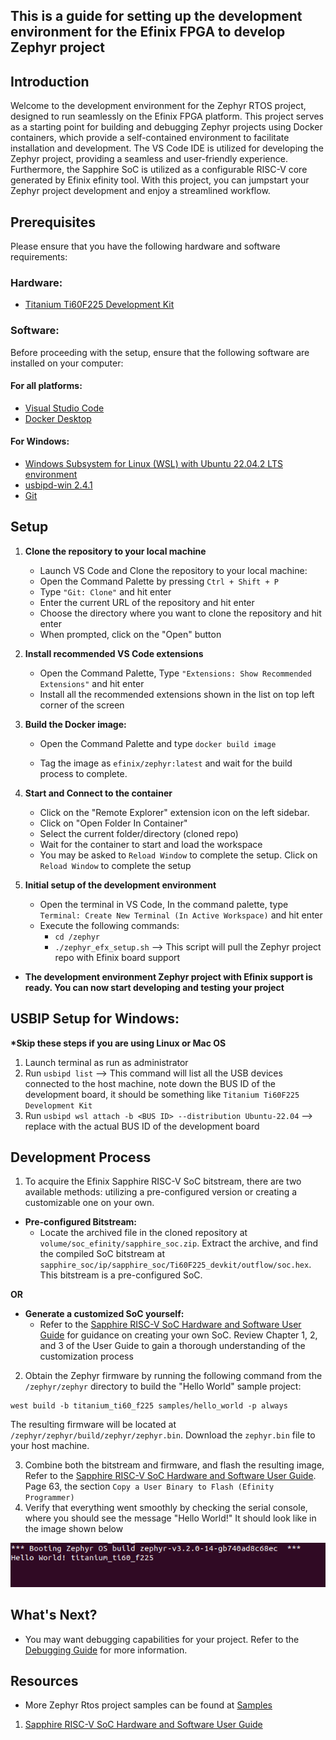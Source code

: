 This is a guide for setting up the development environment for the Efinix FPGA to develop Zephyr project
--------------------------------------------------------------------------------------------------------

Introduction
-------------
 Welcome to the development environment for the Zephyr RTOS project, designed to run seamlessly on the Efinix FPGA platform. This project serves as a starting point for building and debugging Zephyr projects using Docker containers, which provide a self-contained environment to facilitate installation and development. The VS Code IDE is utilized for developing the Zephyr project, providing a seamless and user-friendly experience. Furthermore, the Sapphire SoC is utilized as a configurable RISC-V core generated by Efinix efinity tool. With this project, you can jumpstart your Zephyr project development and enjoy a streamlined workflow.

Prerequisites
--------------

Please ensure that you have the following hardware and software requirements:

### Hardware:
- [Titanium Ti60F225 Development Kit](https://www.efinixinc.com/products-devkits-titaniumti60f225.html)

### Software:

Before proceeding with the setup, ensure that the following software are installed on your computer:

#### For all platforms:
- [Visual Studio Code](https://code.visualstudio.com/)
- [Docker Desktop](https://www.docker.com/products/docker-desktop)

#### For Windows:

- [Windows Subsystem for Linux (WSL) with Ubuntu 22.04.2 LTS environment](https://apps.microsoft.com/store/detail/ubuntu-22042-lts/9PN20MSR04DW)
- [usbipd-win 2.4.1](https://github.com/dorssel/usbipd-win/releases/download/v2.4.1/usbipd-win_2.4.1.msi)
- [Git](https://git-scm.com/downloads)

Setup
------

1. **Clone the repository to your local machine**

    - Launch VS Code and Clone the repository to your local machine:
    - Open the Command Palette by pressing `Ctrl + Shift + P`
    - Type `"Git: Clone"` and hit enter
    - Enter the current URL of the repository and hit enter
    - Choose the directory where you want to clone the repository and hit enter
    - When prompted, click on the "Open" button

2. **Install recommended VS Code extensions**

    - Open the Command Palette, Type `"Extensions: Show Recommended Extensions"` and hit enter
    - Install all the recommended extensions shown in the list on top left corner of the screen

3. **Build the Docker image:**

    - Open the Command Palette and type `docker build image`

    - Tag the image as `efinix/zephyr:latest` and wait for the build process to complete.

4. **Start and Connect to the container**

    - Click on the "Remote Explorer" extension icon on the left sidebar.
    - Click on "Open Folder In Container"
    - Select the current folder/directory (cloned repo)
    - Wait for the container to start and load the workspace
    - You may be asked to `Reload Window` to complete the setup. Click on `Reload Window` to complete the setup

5. **Initial setup of the development environment**

    - Open the terminal in VS Code, In the command palette, type `Terminal: Create New Terminal (In Active Workspace)` and hit enter
    - Execute the following commands:
        - `cd /zephyr`
        - `./zephyr_efx_setup.sh` --> This script will pull the Zephyr project repo with Efinix board support

- **The development environment Zephyr project with Efinix support is ready. You can now start developing and testing your project**

USBIP Setup for Windows:
------------------------

**\*Skip these steps if you are using Linux or Mac OS**
1. Launch terminal as run as administrator
2. Run `usbipd list` --> This command will list all the USB devices connected to the host machine, note down the BUS ID of the development board, it should be something like `Titanium Ti60F225 Development Kit`
3. Run `usbipd wsl attach -b <BUS ID> --distribution Ubuntu-22.04` --> replace <BUS ID> with the actual BUS ID of the development board


Development Process
--------------------
1. To acquire the Efinix Sapphire RISC-V SoC bitstream, there are two available methods: utilizing a pre-configured version or creating a customizable one on your own.

- **Pre-configured Bitstream:** 
   - Locate the archived file in the cloned repository at `volume/soc_efinity/sapphire_soc.zip`. Extract the archive, and find the compiled SoC bitstream at `sapphire_soc/ip/sapphire_soc/Ti60F225_devkit/outflow/soc.hex`. This bitstream is a pre-configured SoC.

**OR**

- **Generate a customized SoC yourself:**
    - Refer to the [Sapphire RISC-V SoC Hardware and Software User Guide](#resources) for guidance on creating your own SoC. Review Chapter 1, 2, and 3 of the User Guide to gain a thorough understanding of the customization process

2. Obtain the Zephyr firmware by running the following command from the `/zephyr/zephyr` directory to build the "Hello World" sample project:

```
west build -b titanium_ti60_f225 samples/hello_world -p always

```
The resulting firmware will be located at `/zephyr/zephyr/build/zephyr/zephyr.bin`. Download the `zephyr.bin` file to your host machine.




3. Combine both the bitstream and firmware, and flash the resulting image, Refer to the [Sapphire RISC-V SoC Hardware and Software User Guide](#resources). Page 63, the section `Copy a User Binary to Flash (Efinity Programmer)`
4. Verify that everything went smoothly by checking the serial console, where you should see the message "Hello World!" It should look like in the image shown below

 <img src="docs/images/boot_banner_hello_world.png" title="expected console output" alt="expected console output" width="616">


What's Next?
-------------
- You may want debugging capabilities for your project. Refer to the [Debugging Guide](docs/debugging.md) for more information.

Resources
----------
- More Zephyr Rtos project samples can be found at [Samples](https://docs.zephyrproject.org/latest/samples/index.html)
1. [Sapphire RISC-V SoC Hardware and Software User Guide](https://www.efinixinc.com/support/docsdl.php?s=ef&pn=SAPPHIREUG)